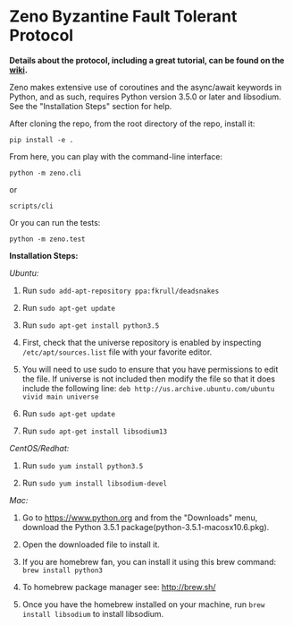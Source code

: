 # Zeno Byzantine Fault Tolerant Protocol

**Details about the protocol, including a great tutorial, can be found on the [wiki](https://github.com/evernym/zeno/wiki).**

Zeno makes extensive use of coroutines and the async/await keywords in Python, 
and as such, requires Python version 3.5.0 or later and libsodium. See the "Installation Steps" section for help.   
 
After cloning the repo, from the root directory of the repo, install it:

```
pip install -e .
```

From here, you can play with the command-line interface:

```
python -m zeno.cli
```

or

```
scripts/cli
```

Or you can run the tests:

```
python -m zeno.test
```

**Installation Steps:**

*Ubuntu:*
1. Run ```sudo add-apt-repository ppa:fkrull/deadsnakes```

2. Run ```sudo apt-get update```

3. Run ```sudo apt-get install python3.5```

4. First, check that the universe repository is enabled by inspecting ```/etc/apt/sources.list``` file with your favorite editor.

5. You will need to use sudo to ensure that you have permissions to edit the file. If universe is not included then modify the file so that it does include the following line:
```deb http://us.archive.ubuntu.com/ubuntu vivid main universe```

6. Run ```sudo apt-get update```

7. Run ```sudo apt-get install libsodium13```

*CentOS/Redhat:*
1. Run ```sudo yum install python3.5```

2. Run ```sudo yum install libsodium-devel```

*Mac:*
1. Go to https://www.python.org and from the "Downloads" menu, download the Python 3.5.1 package(python-3.5.1-macosx10.6.pkg).

2. Open the downloaded file to install it.

3. If you are homebrew fan, you can install it using this brew command: ```brew install python3``` 

4. To homebrew package manager see: http://brew.sh/

5. Once you have the homebrew installed on your machine, run ```brew install libsodium``` to install libsodium. 
